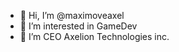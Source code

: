 - 👋 Hi, I’m @maximoveaxel
- 👀 I’m interested in GameDev
- 🌱 I’m CEO Axelion Technologies inc.

<!---
maximoveaxel/maximoveaxel is a ✨ special ✨ repository because its `README.md` (this file) appears on your GitHub profile.
You can click the Preview link to take a look at your changes.
--->
